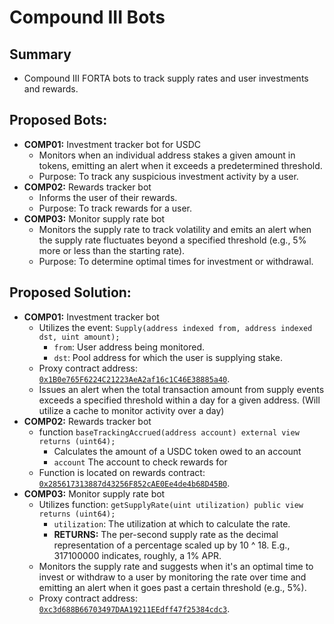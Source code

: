 # Compound III Bots

## Summary
- Compound III FORTA bots to track supply rates and user investments and rewards.

## Proposed Bots:
- **COMP01:** Investment tracker bot for USDC
  - Monitors when an individual address stakes a given amount in tokens, emitting an alert when it exceeds a predetermined threshold.
  - Purpose: To track any suspicious investment activity by a user.
- **COMP02:** Rewards tracker bot
  - Informs the user of their rewards.
  - Purpose: To track rewards for a user.
- **COMP03:** Monitor supply rate bot
  - Monitors the supply rate to track volatility and emits an alert when the supply rate fluctuates beyond a specified threshold (e.g., 5% more or less than the starting rate).
  - Purpose: To determine optimal times for investment or withdrawal.

## Proposed Solution:
- **COMP01:** Investment tracker bot
  - Utilizes the event: `Supply(address indexed from, address indexed dst, uint amount);`
    - `from`: User address being monitored.
    - `dst`: Pool address for which the user is supplying stake.
  - Proxy contract address: [`0x1B0e765F6224C21223AeA2af16c1C46E38885a40`](https://etherscan.io/address/0x1B0e765F6224C21223AeA2af16c1C46E38885a40).
  - Issues an alert when the total transaction amount from supply events exceeds a specified threshold within a day for a given address. (Will utilize a cache to monitor activity over a day)
- **COMP02:** Rewards tracker bot
  -  function `baseTrackingAccrued(address account) external view returns (uint64);`
     -  Calculates the amount of a USDC token owed to an account
     - `account` The account to check rewards for
  - Function is located on rewards contract: [`0x285617313887d43256F852cAE0Ee4de4b68D45B0`](https://etherscan.io/address/0x285617313887d43256F852cAE0Ee4de4b68D45B0).
- **COMP03:** Monitor supply rate bot
  - Utilizes function: `getSupplyRate(uint utilization) public view returns (uint64);`
    - `utilization`: The utilization at which to calculate the rate.
    - **RETURNS:** The per-second supply rate as the decimal representation of a percentage scaled up by 10 ^ 18. E.g., 317100000 indicates, roughly, a 1% APR.
  - Monitors the supply rate and suggests when it's an optimal time to invest or withdraw to a user by monitoring the rate over time and emitting an alert when it goes past a certain threshold (e.g., 5%).
   - Proxy contract address: [`0xc3d688B66703497DAA19211EEdff47f25384cdc3`](https://etherscan.io/address/0xc3d688B66703497DAA19211EEdff47f25384cdc3).
